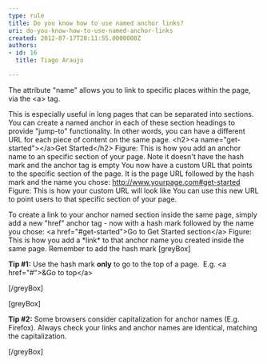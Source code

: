 ```yaml
---
type: rule
title: Do you know how to use named anchor links?
uri: do-you-know-how-to-use-named-anchor-links
created: 2012-07-17T20:11:55.0000000Z
authors:
- id: 16
  title: Tiago Araujo

---
```


The attribute "name" allows you to link to specific places within the page, via the &lt;a&gt; tag.

This is especially useful in long pages that can be separated into sections. You can create a named anchor in each of these section headings to provide "jump-to" functionality. In other words, you can have a different URL for each piece of content on the same page.
  &lt;h2&gt;&lt;a name="get-started"&gt;&lt;/a&gt;Get Started&lt;/h2&gt; Figure: This is how you add an anchor name to an specific section of your page. Note it doesn't have the hash mark and the anchor tag is empty
You now have a custom URL that points to the specific section of the page. It is the page URL followed by the hash mark and the name you chose:
 http://www.yourpage.com#get-started Figure: This is how your custom URL will look like
You can use this new URL to point users to that specific section of your page.

To create a link to your anchor named section inside the same page, simply add a new "href" anchor tag - now with a hash mark followed by the name you chose:
 &lt;a href="#get-started"&gt;Go to Get Started section&lt;/a&gt; Figure: This is how you add a \*link\* to that anchor name you created inside the same page. Remember to add the hash mark
[greyBox]
 
**Tip #1:** Use the hash mark         **only** to go to the top of a page. 
E.g. &lt;a href="#"&gt;&Go to top&lt;/a&gt;
 
[/greyBox]

[greyBox]
 
**Tip #2:** Some browsers consider capitalization for anchor names (E.g. Firefox). Always check your links and anchor names are identical, matching the capitalization.
 
[/greyBox]
